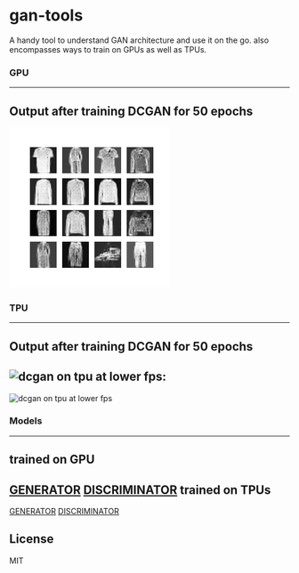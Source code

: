 # gan-tools
A handy tool to understand GAN architecture and use it on the go. also encompasses ways to train on GPUs as well as TPUs.

### GPU
----
Output after training DCGAN for 50 epochs
----
![dcgan on gpu](https://github.com/ravis2114/gan-tools/blob/main/output/dcgan.gif)

### TPU
----
Output after training DCGAN for 50 epochs
----
![dcgan on tpu](https://github.com/ravis2114/gan-tools/blob/main/output/dcgan_tpu.gif)
at lower fps:
----
![dcgan on tpu at lower fps](https://github.com/ravis2114/gan-tools/blob/main/output/dcgan_tpu_fps.gif)

### Models
----
trained on GPU
----
[GENERATOR][link5]
[DISCRIMINATOR][link4]
trained on TPUs
----
[GENERATOR][link7]
[DISCRIMINATOR][link6]

License
--
MIT


[link1]: <https://github.com/ravis2114/gan-tools/blob/main/output/dcgan.gif>
[link2]: <https://github.com/ravis2114/gan-tools/blob/main/output/dcgan_tpu.gif>
[link3]: <https://github.com/ravis2114/gan-tools/blob/main/output/dcgan_tpu_fps.gif>
[link4]: <https://github.com/ravis2114/gan-tools/blob/main/models/GPU/discriminator.h5>
[link5]: <https://github.com/ravis2114/gan-tools/blob/main/models/GPU/generator.h5>
[link6]: <https://github.com/ravis2114/gan-tools/blob/main/models/TPU/discriminator_tpu.h5>
[link7]: <https://github.com/ravis2114/gan-tools/blob/main/models/TPU/generator_tpu.h5>
